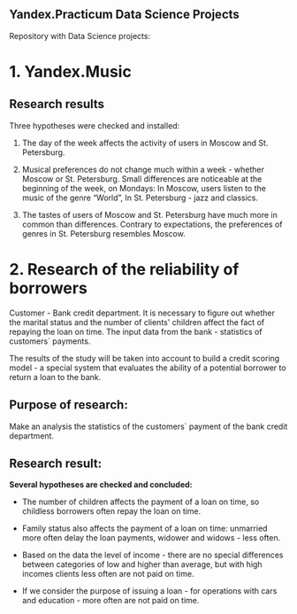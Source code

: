 ## Yandex.Practicum Data Science Projects
Repository with Data Science projects:
# 1. Yandex.Music
## Research results
Three hypotheses were checked and installed:

1. The day of the week affects the activity of users in Moscow and St. Petersburg.

2. Musical preferences do not change much within a week - whether Moscow or St. Petersburg. Small differences are noticeable at the beginning of the week, on Mondays:
In Moscow, users listen to the music of the genre “World”,
In St. Petersburg - jazz and classics.

3. The tastes of users of Moscow and St. Petersburg have much more in common than differences. Contrary to expectations, the preferences of genres in St. Petersburg resembles Moscow.

# 2. Research of the reliability of borrowers
Customer - Bank credit department. It is necessary to figure out whether the marital status and the number of clients' children affect the fact of repaying the loan on time. The input data from the bank - statistics of customers` payments.

The results of the study will be taken into account to build a credit scoring model - a special system that evaluates the ability of a potential borrower to return a loan to the bank.
## Purpose of research:
Make an analysis the statistics of the customers` payment of the bank credit department.
## Research result:
**Several hypotheses are checked and concluded:**

 * The number of children affects the payment of a loan on time, so childless borrowers often repay the loan on time.

 * Family status also affects the payment of a loan on time: unmarried more often delay the loan payments, widower and widows - less often.

 * Based on the data the level of income - there are no special differences between categories of low and higher than average, but with high incomes clients less often are not paid on time.

 * If we consider the purpose of issuing a loan - for operations with cars and education - more often are not paid on time.
